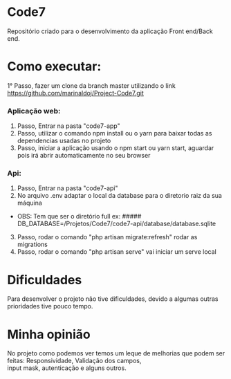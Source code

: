 # Code7
Repositório criado para o desenvolvimento da aplicação Front end/Back end.

# Como executar:

1° Passo, fazer um clone da branch master utilizando o link https://github.com/marinaldoj/Project-Code7.git<br>

### Aplicação web:

1. Passo, Entrar na pasta "code7-app"<br>
2. Passo, utilizar o comando npm install ou o yarn para baixar todas as dependencias usadas no projeto <br>
3. Passo, iniciar a aplicação usando o npm start ou yarn start, aguardar pois irá abrir automaticamente no seu browser<br>

### Api:

1. Passo, Entrar na pasta "code7-api"<br>
2. No arquivo .env adaptar o local da database para o diretorio raiz da sua máquina <br>
 - OBS: Tem que ser o diretório full ex: ##### DB_DATABASE=/Projetos/Code7/code7-api/database/database.sqlite <br>
3. Passo, rodar o comando "php artisan migrate:refresh" rodar as migrations
4. Passo, rodar o comando "php artisan serve" vai iniciar um serve local

# Dificuldades

Para desenvolver o projeto não tive dificuldades, devido a algumas outras prioridades tive pouco tempo.

# Minha opinião

No projeto como podemos ver temos um leque de melhorias que podem ser feitas: Responsividade, Validação dos campos,<br>
input mask, autenticação e alguns outros.